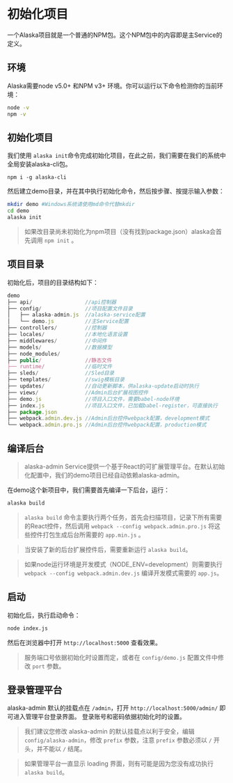 # 初始化项目

一个Alaska项目就是一个普通的NPM包。这个NPM包中的内容即是主Service的定义。

## 环境

Alaska需要node v5.0+ 和NPM v3+ 环境。你可以运行以下命令检测你的当前环境：

```sh
node -v
npm -v
```

## 初始化项目

我们使用 `alaska init`命令完成初始化项目，在此之前，我们需要在我们的系统中全局安装alaska-cli包。

```
npm i -g alaska-cli
```

然后建立demo目录，并在其中执行初始化命令，然后按步骤、按提示输入参数：

```sh
mkdir demo #Windows系统请使用md命令代替mkdir
cd demo
alaska init
```

> 如果改目录尚未初始化为npm项目（没有找到package.json）alaska会首先调用 `npm init` 。

## 项目目录

初始化后，项目的目录结构如下：

```js
demo
├── api/                 //api控制器
├── config/              //项目配置文件目录
│   ├── alaska-admin.js  //alaska-service配置
│   └── demo.js          //主Service配置
├── controllers/         //控制器
├── locales/             //本地化语言设置
├── middlewares/         //中间件
├── models/              //数据模型
├── node_modules/
├── public/              //静态文件
├── runtime/             //临时文件
├── sleds/               //Sled目录
├── templates/           //swig模板目录
├── updates/             //自动更新脚本，供alaska-update启动时执行
├── views/               //Admin后台扩展视图控件
├── demo.js              //项目入口文件，需要babel-node环境
├── index.js             //项目入口文件，已加载babel-register，可直接执行
├── package.json
├── webpack.admin.dev.js //Admin后台控件webpack配置，development模式
└── webpack.admin.pro.js //Admin后台控件webpack配置，production模式
```

## 编译后台

> alaska-admin Service提供一个基于React的可扩展管理平台。在默认初始化配置中，我们的demo项目已经自动依赖alaska-admin。

在demo这个新项目中，我们需要首先编译一下后台，运行：

```sh
alaska build
```

> `alaska build` 命令主要执行两个任务，首先会扫描项目，记录下所有需要的React控件，然后调用 `webpack --config webpack.admin.pro.js` 将这些控件打包生成后台所需要的 `app.min.js` 。

> 当安装了新的后台扩展控件后，需要重新运行 `alaska build`。

> 如果node运行环境是开发模式（NODE_ENV=development）则需要执行 `webpack --config webpack.admin.dev.js` 编译开发模式需要的 `app.js`。

## 启动

初始化后，执行启动命令：

```sh
node index.js
```

然后在浏览器中打开 `http://localhost:5000` 查看效果。

> 服务端口号依据初始化时设置而定，或者在 `config/demo.js` 配置文件中修改 `port` 参数。

## 登录管理平台

alaska-admin 默认的挂载点在 `/admin`，打开 `http://localhost:5000/admin/` 即可进入管理平台登录界面。 登录账号和密码依据初始化时的设置。

> 我们建议您修改 alaska-admin 的默认挂载点以利于安全，编辑 `config/alaska-admin`，修改 `prefix` 参数，注意 `prefix` 参数必须以 `/` 开头，并不能以 `/` 结尾。

> 如果管理平台一直显示 loading 界面，则有可能是因为您没有成功执行 `alaska build`。
